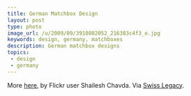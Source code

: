```yaml
---
title: German Matchbox Design
layout: post
type: photo
image_url: /u/2009/09/3910802052_216383c4f3_o.jpg
keywords: design, germany, matchboxes
description: German matchbox designs
topics:
 - design
 - germany
---
```


More [here](http://www.flickr.com/photos/shaileshc/sets/72157622177325808/detail/), by Flickr user 
Shailesh Chavda.
Via [Swiss Legacy](http://www.swisslegacy.com/index.php/2009/09/10/vintage-german-machtbox-design/).